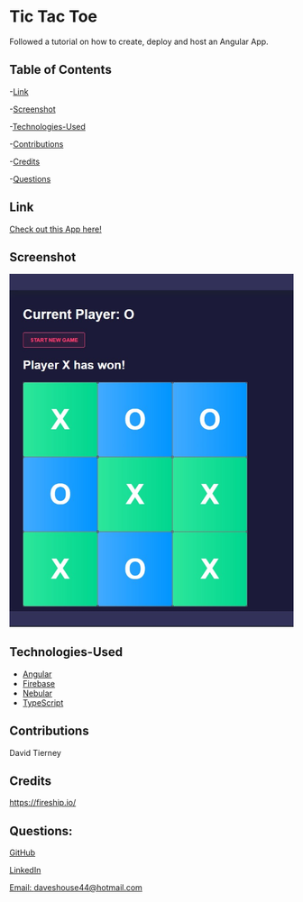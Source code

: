 # Tic Tac Toe

Followed a tutorial on how to create, deploy and host an Angular App.

## Table of Contents

-[Link](#link)

-[Screenshot](#screenshot)

-[Technologies-Used](#technologies-used)

-[Contributions](#contributions)

-[Credits](#credits)

-[Questions](#questions)

## Link

[Check out this App here!](https://tic-tac-toe-44.herokuapp.com/)

## Screenshot

![Screenshot of completed tic tac toe game!](./images/tic-tac-toe-sc.jpg)

## Technologies-Used

- [Angular](https://angular.io)
- [Firebase](https://firebase.google.com/)
- [Nebular](https://akveo.github.io/nebular/)
- [TypeScript](https://www.typescriptlang.org/)

## Contributions

David Tierney

## Credits

https://fireship.io/

## Questions:

[GitHub](https://github.com/daveshouse44)

[LinkedIn](https://www.linkedin.com/in/david-tierney-652030214/)

[Email: daveshouse44@hotmail.com](mailto:daveshouse44@hotmail.com)
